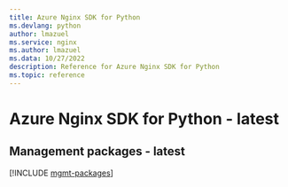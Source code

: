 ```yaml
---
title: Azure Nginx SDK for Python
ms.devlang: python
author: lmazuel
ms.service: nginx
ms.author: lmazuel
ms.data: 10/27/2022
description: Reference for Azure Nginx SDK for Python
ms.topic: reference
---
```

# Azure Nginx SDK for Python - latest

## Management packages - latest
[!INCLUDE [mgmt-packages](nginx-mgmt-index.md)]
